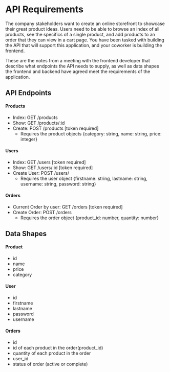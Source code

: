 # API Requirements

The company stakeholders want to create an online storefront to showcase their great product ideas. Users need to be able to browse an index of all products, see the specifics of a single product, and add products to an order that they can view in a cart page. You have been tasked with building the API that will support this application, and your coworker is building the frontend.

These are the notes from a meeting with the frontend developer that describe what endpoints the API needs to supply, as well as data shapes the frontend and backend have agreed meet the requirements of the application.

## API Endpoints

#### Products

- Index: GET /products
- Show: GET /products/:id
- Create: POST /products [token required]
  - Requires the product objects {category: string, name: string, price: integer}

#### Users

- Index: GET /users [token required]
- Show: GET /users/:id [token required]
- Create User: POST /users/
  - Requires the user object {firstname: string, lastname: string, username: string, password: string}

#### Orders

- Current Order by user: GET /orders [token required]
- Create Order: POST /orders
  - Requires the order object {product_id: number, quantity: number}

## Data Shapes

#### Product

- id
- name
- price
- category

#### User

- id
- firstname
- lastname
- password
- username

#### Orders

- id
- id of each product in the order(product_id)
- quantity of each product in the order
- user_id
- status of order (active or complete)

